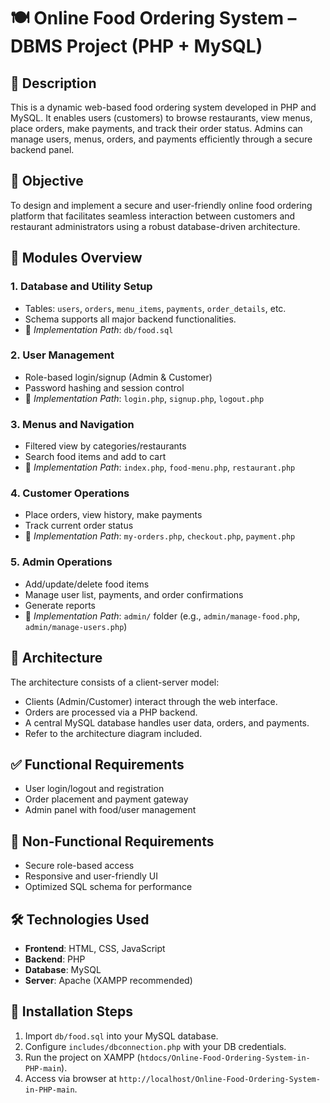 
# 🍽️ Online Food Ordering System – DBMS Project (PHP + MySQL)

## 📄 Description
This is a dynamic web-based food ordering system developed in PHP and MySQL. It enables users (customers) to browse restaurants, view menus, place orders, make payments, and track their order status. Admins can manage users, menus, orders, and payments efficiently through a secure backend panel.

## 🎯 Objective
To design and implement a secure and user-friendly online food ordering platform that facilitates seamless interaction between customers and restaurant administrators using a robust database-driven architecture.

## 🧱 Modules Overview

### 1. Database and Utility Setup
- Tables: `users`, `orders`, `menu_items`, `payments`, `order_details`, etc.
- Schema supports all major backend functionalities.
- 📂 *Implementation Path*: `db/food.sql`

### 2. User Management
- Role-based login/signup (Admin & Customer)
- Password hashing and session control
- 📂 *Implementation Path*: `login.php`, `signup.php`, `logout.php`

### 3. Menus and Navigation
- Filtered view by categories/restaurants
- Search food items and add to cart
- 📂 *Implementation Path*: `index.php`, `food-menu.php`, `restaurant.php`

### 4. Customer Operations
- Place orders, view history, make payments
- Track current order status
- 📂 *Implementation Path*: `my-orders.php`, `checkout.php`, `payment.php`

### 5. Admin Operations
- Add/update/delete food items
- Manage user list, payments, and order confirmations
- Generate reports
- 📂 *Implementation Path*: `admin/` folder (e.g., `admin/manage-food.php`, `admin/manage-users.php`)

## 📐 Architecture
The architecture consists of a client-server model:
- Clients (Admin/Customer) interact through the web interface.
- Orders are processed via a PHP backend.
- A central MySQL database handles user data, orders, and payments.
- Refer to the architecture diagram included.

## ✅ Functional Requirements
- User login/logout and registration
- Order placement and payment gateway
- Admin panel with food/user management

## 🚀 Non-Functional Requirements
- Secure role-based access
- Responsive and user-friendly UI
- Optimized SQL schema for performance

## 🛠 Technologies Used
- **Frontend**: HTML, CSS, JavaScript
- **Backend**: PHP
- **Database**: MySQL
- **Server**: Apache (XAMPP recommended)

## 🔧 Installation Steps
1. Import `db/food.sql` into your MySQL database.
2. Configure `includes/dbconnection.php` with your DB credentials.
3. Run the project on XAMPP (`htdocs/Online-Food-Ordering-System-in-PHP-main`).
4. Access via browser at `http://localhost/Online-Food-Ordering-System-in-PHP-main`.
